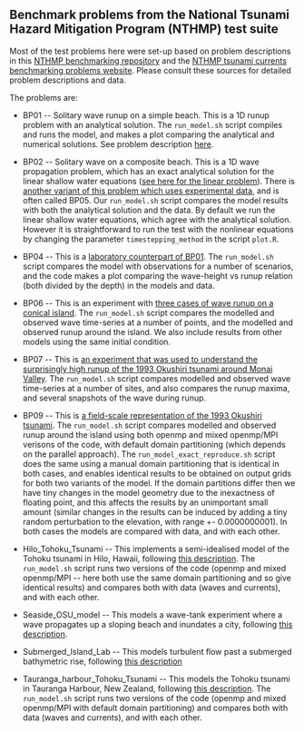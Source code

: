 Benchmark problems from the National Tsunami Hazard Mitigation Program (NTHMP) test suite
-----------------------------------------------------------------------------------------

Most of the test problems here were set-up based on problem descriptions in this [NTHMP benchmarking repository](https://github.com/rjleveque/nthmp-benchmark-problems) and the [NTHMP tsunami currents benchmarking problems website](http://coastal.usc.edu/currents_workshop/index.html). Please consult these sources for detailed problem descriptions and data.

The problems are:

* BP01 -- Solitary wave runup on a simple beach. This is a 1D runup problem with an analytical solution. The `run_model.sh` script compiles and runs the model, and makes a plot comparing the analytical and numerical solutions. See problem description [here](https://github.com/rjleveque/nthmp-benchmark-problems/blob/master/BP01-DmitryN-Single_wave_on_simple_beach/description.pdf).

* BP02 -- Solitary wave on a composite beach. This is a 1D wave propagation problem, which has an exact analytical solution for the linear shallow water equations ([see here for the linear problem](https://github.com/rjleveque/nthmp-benchmark-problems/blob/master/BP02-DmitryN-Solitary_wave_on_composite_beach_analytic/description.pdf)). There is [another variant of this problem which uses experimental data](https://github.com/rjleveque/nthmp-benchmark-problems/blob/master/BP05-ElenaT-Solitary_wave_on_composite_beach_laboratory/BP5_description.pdf), and is often called BP05. Our `run_model.sh` script compares the model results with both the analytical solution and the data. By default we run the linear shallow water equations, which agree with the analytical solution. However it is straightforward to run the test with the nonlinear equations by changing the parameter `timestepping_method` in the script `plot.R`.

* BP04 -- This is a [laboratory counterpart of BP01](https://github.com/rjleveque/nthmp-benchmark-problems/blob/master/BP04-JosephZ-Single_wave_on_simple_beach/Benchmark4_description.pdf). The `run_model.sh` script compares the model with observations for a number of scenarios, and the code makes a plot comparing the wave-height vs runup relation (both divided by the depth) in the models and data.

* BP06 -- This is an experiment with [three cases of wave runup on a conical island](https://github.com/rjleveque/nthmp-benchmark-problems/tree/master/BP06-FrankG-Solitary_wave_on_a_conical_island). The `run_model.sh` script compares the modelled and observed wave time-series at a number of points, and the modelled and observed runup around the island. We also include results from other models using the same initial condition.

* BP07 -- This is [an experiment that was used to understand the surprisingly high runup of the 1993 Okushiri tsunami around Monai Valley](https://github.com/rjleveque/nthmp-benchmark-problems/blob/master/BP07-DmitryN-Monai_valley_beach/Matsuyama_Tanaka2001.pdf). The `run_model.sh` script compares modelled and observed wave time-series at a number of sites, and also compares the runup maxima, and several snapshots of the wave during runup.

* BP09 -- This is [a field-scale representation of the 1993 Okushiri tsunami](https://github.com/rjleveque/nthmp-benchmark-problems/blob/master/BP09-FrankG-Okushiri_island/Description.pdf). The `run_model.sh` script compares modelled and observed runup around the island using both openmp and mixed openmp/MPI verisons of the code, with default domain partitioning (which depends on the parallel approach). The `run_model_exact_reproduce.sh` script does the same using a manual domain partitioning that is identical in both cases, and enables identical results to be obtained on output grids for both two variants of the model. If the domain partitions differ then we have tiny changes in the model geometry due to the inexactness of floating point, and this affects the results by an unimportant small amount (similar changes in the results can be induced by adding a tiny random perturbation to the elevation, with range +- 0.0000000001). In both cases the models are compared with data, and with each other.

* Hilo_Tohoku_Tsunami -- This implements a semi-idealised model of the Tohoku tsunami in Hilo, Hawaii, following [this description](http://coastal.usc.edu/currents_workshop/problems/prob2.html). The `run_model.sh` script runs two versions of the code (openmp and mixed openmp/MPI -- here both use the same domain partitioning and so give identical results) and compares both with data (waves and currents), and with each other.

* Seaside_OSU_model -- This models a wave-tank experiment where a wave propagates up a sloping beach and inundates a city, following [this description](http://coastal.usc.edu/currents_workshop/problems/prob4.html). 

* Submerged_Island_Lab -- This models turbulent flow past a submerged bathymetric rise, following [this description](http://coastal.usc.edu/currents_workshop/problems/prob1.html)

* Tauranga_harbour_Tohoku_Tsunami -- This models the Tohoku tsunami in Tauranga Harbour, New Zealand, following [this description](http://coastal.usc.edu/currents_workshop/problems/prob3.html). The `run_model.sh` script runs two versions of the code (openmp and mixed openmp/MPI with default domain partitioning) and compares both with data (waves and currents), and with each other.

